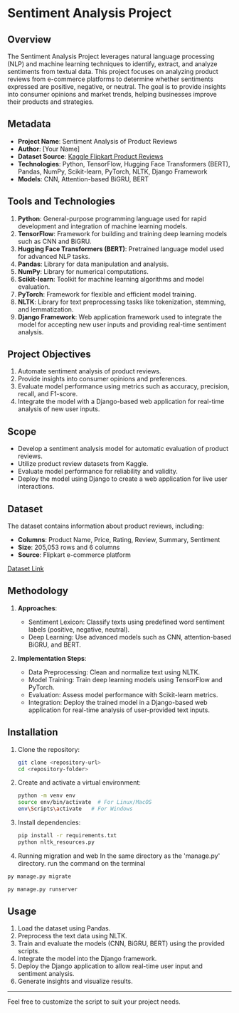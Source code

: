 # Sentiment Analysis Project

## Overview
The Sentiment Analysis Project leverages natural language processing (NLP) and machine learning techniques to identify, extract, and analyze sentiments from textual data. This project focuses on analyzing product reviews from e-commerce platforms to determine whether sentiments expressed are positive, negative, or neutral. The goal is to provide insights into consumer opinions and market trends, helping businesses improve their products and strategies.

## Metadata
- **Project Name**: Sentiment Analysis of Product Reviews
- **Author**: [Your Name]
- **Dataset Source**: [Kaggle Flipkart Product Reviews](https://www.kaggle.com/datasets/niraliivaghani/flipkart-product-customer-reviews-dataset)
- **Technologies**: Python, TensorFlow, Hugging Face Transformers (BERT), Pandas, NumPy, Scikit-learn, PyTorch, NLTK, Django Framework
- **Models**: CNN, Attention-based BiGRU, BERT

## Tools and Technologies
1. **Python**: General-purpose programming language used for rapid development and integration of machine learning models.
2. **TensorFlow**: Framework for building and training deep learning models such as CNN and BiGRU.
3. **Hugging Face Transformers (BERT)**: Pretrained language model used for advanced NLP tasks.
4. **Pandas**: Library for data manipulation and analysis.
5. **NumPy**: Library for numerical computations.
6. **Scikit-learn**: Toolkit for machine learning algorithms and model evaluation.
7. **PyTorch**: Framework for flexible and efficient model training.
8. **NLTK**: Library for text preprocessing tasks like tokenization, stemming, and lemmatization.
9. **Django Framework**: Web application framework used to integrate the model for accepting new user inputs and providing real-time sentiment analysis.

## Project Objectives
1. Automate sentiment analysis of product reviews.
2. Provide insights into consumer opinions and preferences.
3. Evaluate model performance using metrics such as accuracy, precision, recall, and F1-score.
4. Integrate the model with a Django-based web application for real-time analysis of new user inputs.

## Scope
- Develop a sentiment analysis model for automatic evaluation of product reviews.
- Utilize product review datasets from Kaggle.
- Evaluate model performance for reliability and validity.
- Deploy the model using Django to create a web application for live user interactions.

## Dataset
The dataset contains information about product reviews, including:
- **Columns**: Product Name, Price, Rating, Review, Summary, Sentiment
- **Size**: 205,053 rows and 6 columns
- **Source**: Flipkart e-commerce platform

[Dataset Link](https://www.kaggle.com/datasets/niraliivaghani/flipkart-product-customer-reviews-dataset)

## Methodology
1. **Approaches**:
   - Sentiment Lexicon: Classify texts using predefined word sentiment labels (positive, negative, neutral).
   - Deep Learning: Use advanced models such as CNN, attention-based BiGRU, and BERT.

2. **Implementation Steps**:
   - Data Preprocessing: Clean and normalize text using NLTK.
   - Model Training: Train deep learning models using TensorFlow and PyTorch.
   - Evaluation: Assess model performance with Scikit-learn metrics.
   - Integration: Deploy the trained model in a Django-based web application for real-time analysis of user-provided text inputs.

## Installation
1. Clone the repository:
   ```bash
   git clone <repository-url>
   cd <repository-folder>
   ```
2. Create and activate a virtual environment:
   ```bash
   python -m venv env
   source env/bin/activate  # For Linux/MacOS
   env\Scripts\activate   # For Windows
   ```
3. Install dependencies:
   ```bash
   pip install -r requirements.txt
   python nltk_resources.py
   ```
4. Running migration and web
In the same directory as the 'manage.py' directory. run the command on the terminal 

```bash
py manage.py migrate

```
```bash
py manage.py runserver
```

## Usage
1. Load the dataset using Pandas.
2. Preprocess the text data using NLTK.
3. Train and evaluate the models (CNN, BiGRU, BERT) using the provided scripts.
4. Integrate the model into the Django framework.
5. Deploy the Django application to allow real-time user input and sentiment analysis.
6. Generate insights and visualize results.

---
Feel free to customize the script to suit your project needs.
